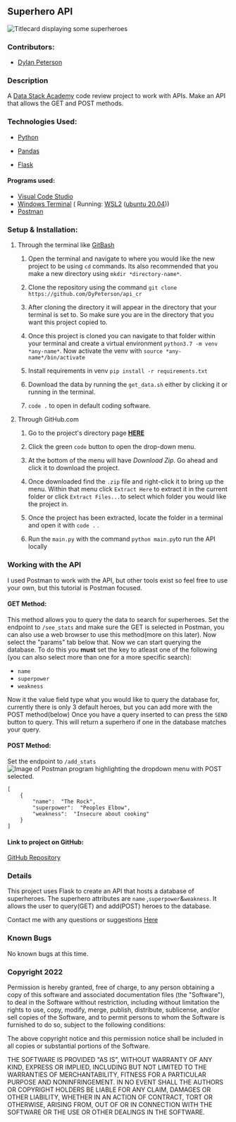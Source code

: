 
## Superhero API
![Titlecard displaying some superheroes](https://lh3.googleusercontent.com/A1ak5JQm_BH94QKENei3EgZ0S1qywANQIKW7HseyRYSczo3QW848D1cHYKbo9gQdj5WmqrR56ALT0KRk4gvaChLVLKfiRL6hCbg6vMr0lfWrFbD4PpvD6798RtnPOGeAlUvkwAIXAqf3m9GO2EFBkNoN37VcBeKYJg3hPD-hWvv3axRc9mT8jr8IojzCUtei0mX1v4CPAgtnLo_u5Rzfh68qSEyugiVX-mWU81NhmFlsC85C9bVs_VnXyq_UTBEQR_hqafsh-WWdMptdBlQHuudXC9jzjBtEdqwvctG7MIdBH4tAdGbpXr_UfIsTF-h-U9oz4lEVXpeZhbIsPcfk0tDahGV7IqlhDhY1JYUZipXd15_S8XhdEYu5AV4ap5R8Mmb6xhZezdPKHv-ZY5Xqk1jv8ow-9qfRmuVNaUeXpcMov9GkWnIg9cMI-o8priL0Hxu4Pf3L5eQS8QSOdB4m7hf6w3uIAra89pYiwlqKn5c3YSCcH-TpBzZnLjMekXP_sjRZF-o1yiVskXO2sal4w3ppsZiFAjTF7loGYpehRx0EUdbS0xmUUUJRx1SKC2imYD4hA5Yg4vZZNlPB1VpuIVfKLAisZnRDoGobonUmkHv_ZkUSsDb2uMJWXPc4ZWJTVMpkeOZHb0TQhB6OS86a4O2-XqzBoBLw3ZiJ7uFDyDU19DwArT-uXeKjsiVvMNbA2CwxQc2VoEiEZB2U9PtWrr1U52jSyvNnDMYjS5BFK65aeBxPc-IJDLK-Hgoh3P-Ubkq5lovjPoEeMuaQO10Jo66P6o8RGMU-peU=w640-h320-no?authuser=0)
### Contributors:

- [Dylan Peterson](https://github.com/DyPeterson)

### Description

A [Data Stack Academy](https://www.datastack.academy/) code review project to work with APIs. Make an API that allows the GET and POST methods.
  

### Technologies Used:

- [Python](https://www.python.org/)

- [Pandas](https://pandas.pydata.org/)

- [Flask](https://flask.palletsprojects.com/en/2.1.x/)
#### Programs used:
- [Visual Code Studio](https://code.visualstudio.com/)
- [Windows Terminal](https://apps.microsoft.com/store/detail/windows-terminal/9N0DX20HK701?hl=en-us&gl=US) ( Running: [WSL2](https://docs.microsoft.com/en-us/windows/wsl/install) ([ubuntu 20.04](https://releases.ubuntu.com/20.04/)))
- [Postman](https://www.postman.com/)
### Setup & Installation:

1. Through the terminal like [GitBash](https://git-scm.com/downloads)

  
	
	1. Open the terminal and navigate to where you would like the new project to be using `cd` commands. Its also recommended that you make a new directory using `mkdir *directory-name*`.

	  

	1. Clone the repository using the command `git clone https://github.com/DyPeterson/api_cr`

	  

	1. After cloning the directory it will appear in the directory that your terminal is set to. So make sure you are in the directory that you want this project copied to.

	  

	1. Once this project is cloned you can navigate to that folder within your terminal and create a virtual environment `python3.7 -m venv *any-name*`. Now activate the venv with `source *any-name*/bin/activate`

	  

	1. Install requirements in venv `pip install -r requirements.txt`

	  

	1. Download the data by running the `get_data.sh` either by clicking it or running in the terminal.

	  

	1.  `code .` to open in default coding software.

  

2. Through GitHub.com

  
	
	1. Go to the project's directory page **[HERE](https://github.com/DyPeterson/api_cr)**

	  

	2. Click the green `code` button to open the drop-down menu.

	  

	3. At the bottom of the menu will have *Download Zip*. Go ahead and click it to download the project.

	  

	4. Once downloaded find the `.zip` file and right-click it to bring up the menu. Within that menu click `Extract Here` to extract it in the current folder or click `Extract Files...`to select which folder you would like the project in.

	  

	5. Once the project has been extracted, locate the folder in a terminal and open it with `code .` .
	
	7. Run the `main.py`  with the command `python main.py`to run the API locally

### Working with the API
I used Postman to work with the API, but other tools exist so feel free to use your own, but this tutorial is Postman focused.

#### GET Method:
This method allows you to query the data to search for superheroes.
Set the endpoint to `/see_stats` and make sure the GET is selected in Postman, you can also use a web browser to use this method(more on this later).
Now select the "params" tab below that. Now we can start querying the database.
To do this you **must** set the key to atleast one of the following (you can also select more than one for a more specific search):

 - `name`
 - `superpower`
 - `weakness`

Now it the value field type what you would like to query the database for, currently there is only 3 default heroes, but you can add more with the POST method(below)
Once you have a query inserted to can press the `SEND` button to query. This will return a superhero if one in the database matches your query.

#### POST Method:

Set the endpoint to `/add_stats`
![Image of Postman program highlighting the dropdown menu with POST selected.](https://lh3.googleusercontent.com/LFcmF5nvS_fd1neeBRC9Ti3lYnnrp5iQxH7QTt2zX9j-virO1E339KDdSquY4s63rEu-driQSCQE-bWK32lE-QQGpzLlcTbWZ3pBniHNLDNFIBD_3CvdwVJv0wrZyWIP0oUMSLBKNTurowmSwRQ_tBw-zRx2WdFiW8KkpbV_mgpSQOqL8ON7ANYtjTOPAmhbVf2DPjYp4ZI2mKAPccs2nfjf2M7DK3SlJDTl321fEAhk5r-N81BEw_bwIZ6nUlhJuu-oBZf9ocglEy5e5HgPnNDjeelHhQlRg5VMpluEogiLMWCJZ2tE0RHQbSpgKTjcNS2uHth2nPwmGXRYo2upg0UsTcGBHEGkHX0Fw8FaODeIz1xzWUhDY983GnBZMpawDuFMlLTKsCmHgUB2rtRlq_RPt7QFjBnWNtxSQ9sU2pJjzOnRkQG_wi8C_tAHmlCKQqTDmFhP0lwj9v8ygDJ1GA0X1ke6Q7iTu4seoZXx7rIAbwU9dSebTyXe_dYgMWryE7GK0QbjIOhbiAuSzg5ew4wxIsW2in3ZLnwNmSlQDAAI_7b_HeMHTcg4CJuUYvIc5fHXP7OfJu98zrzvLcqbdNcDFl3c_L2kFABLPslo-LTe_ocvpS0Uv2E_UogDl4cIuYfTpttJfBpyco7xPhHnKBE-Yd_6LNywBEv_aBifQl3zbqY-sJ5VwGB8hkQ71Vk0Y460pULjO0xo5YJNJNiBE8nlQL4CrqBaL1BC6oubg2kqH7avxV9UYScL9v0_q_6Scst-C-y7yJuh_hFl-dyFItj86BaU4x_Vwjc=w1017-h684-no?authuser=0)
```
[
	{
		"name":  "The Rock",
		"superpower":  "Peoples Elbow",
		"weakness":  "Insecure about cooking"
	}
]
```
#### Link to project on GitHub:
[GitHub Repository](https://github.com/DyPeterson/bigquery_cr)

### Details
This project uses Flask to create an API that hosts a database of superheroes. The superhero attributes are `name` ,`superpower`&`weakness`. It allows the user to query(GET) and add(POST) heroes to the database.


Contact me with any questions or suggestions [Here](dylan.peterson17@gmail.com)

  

### Known Bugs

 No known bugs at this time.

  

### Copyright 2022

  

Permission is hereby granted, free of charge, to any person obtaining a copy of this software and associated documentation files (the "Software"), to deal in the Software without restriction, including without limitation the rights to use, copy, modify, merge, publish, distribute, sublicense, and/or sell copies of the Software, and to permit persons to whom the Software is furnished to do so, subject to the following conditions:

  

The above copyright notice and this permission notice shall be included in all copies or substantial portions of the Software.

  

THE SOFTWARE IS PROVIDED "AS IS", WITHOUT WARRANTY OF ANY KIND, EXPRESS OR IMPLIED, INCLUDING BUT NOT LIMITED TO THE WARRANTIES OF MERCHANTABILITY, FITNESS FOR A PARTICULAR PURPOSE AND NONINFRINGEMENT. IN NO EVENT SHALL THE AUTHORS OR COPYRIGHT HOLDERS BE LIABLE FOR ANY CLAIM, DAMAGES OR OTHER LIABILITY, WHETHER IN AN ACTION OF CONTRACT, TORT OR OTHERWISE, ARISING FROM, OUT OF OR IN CONNECTION WITH THE SOFTWARE OR THE USE OR OTHER DEALINGS IN THE SOFTWARE.